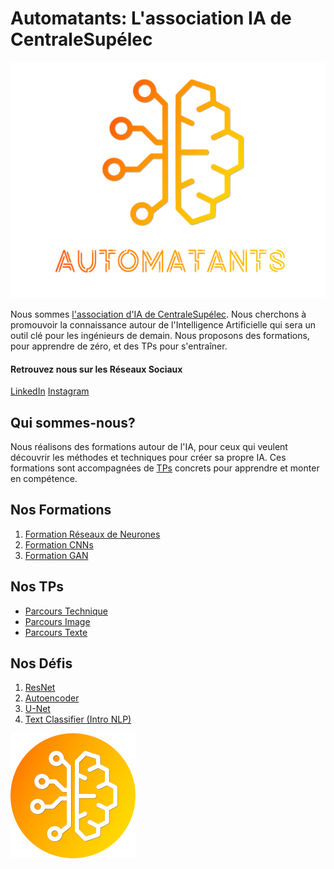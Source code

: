 # Automatants: L'association IA de CentraleSupélec

![](/logo_transparent_bg.png)

Nous sommes [l'association d'IA de CentraleSupélec](https://automatants.cs-campus.fr/). 
Nous cherchons à promouvoir la connaissance autour de l'Intelligence Artificielle qui sera un outil clé pour les ingénieurs de demain. 
Nous proposons des formations, pour apprendre de zéro, et des TPs pour s'entraîner.

#### Retrouvez nous sur les Réseaux Sociaux

[LinkedIn](https://www.linkedin.com/company/automatants) [Instagram]()

## Qui sommes-nous?
Nous réalisons des formations autour de l'IA, pour ceux qui veulent découvrir les méthodes et techniques pour créer sa propre IA. Ces formations sont accompagnées de [TPs](https://github.com/Automatants/travaux-pratiques) concrets pour apprendre et monter en compétence.

## Nos Formations

1. [Formation Réseaux de Neurones](...)
2. [Formation CNNs](...)
3. [Formation GAN](...)

## Nos TPs

- [Parcours Technique](https://github.com/Automatants/travaux-pratiques/tree/master/Parcours_Technique)
- [Parcours Image](https://github.com/Automatants/travaux-pratiques/tree/master/Parcours_Image)
- [Parcours Texte](https://github.com/Automatants/travaux-pratiques/tree/master/Parcours_Texte)

## Nos Défis

1. [ResNet](https://sharing.cs-campus.fr/compete/90)
2. [Autoencoder](https://sharing.cs-campus.fr/compete/89)
3. [U-Net](https://sharing.cs-campus.fr/compete/89)
4. [Text Classifier (Intro NLP)](https://sharing.cs-campus.fr/compete/100)

 ![](/logo_mini.png)

